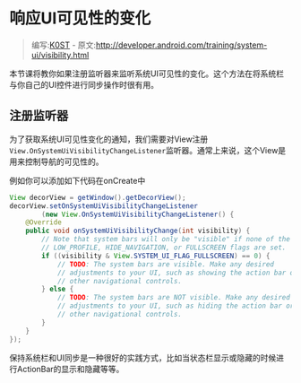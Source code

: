 # 响应UI可见性的变化

> 编写:[K0ST](https://github.com/K0ST) - 原文:<http://developer.android.com/training/system-ui/visibility.html>

本节课将教你如果注册监听器来监听系统UI可见性的变化。这个方法在将系统栏与你自己的UI控件进行同步操作时很有用。

## 注册监听器

为了获取系统UI可见性变化的通知，我们需要对View注册`View.OnSystemUiVisibilityChangeListener`监听器。通常上来说，这个View是用来控制导航的可见性的。

例如你可以添加如下代码在onCreate中

```java
View decorView = getWindow().getDecorView();
decorView.setOnSystemUiVisibilityChangeListener
        (new View.OnSystemUiVisibilityChangeListener() {
    @Override
    public void onSystemUiVisibilityChange(int visibility) {
        // Note that system bars will only be "visible" if none of the
        // LOW_PROFILE, HIDE_NAVIGATION, or FULLSCREEN flags are set.
        if ((visibility & View.SYSTEM_UI_FLAG_FULLSCREEN) == 0) {
            // TODO: The system bars are visible. Make any desired
            // adjustments to your UI, such as showing the action bar or
            // other navigational controls.
        } else {
            // TODO: The system bars are NOT visible. Make any desired
            // adjustments to your UI, such as hiding the action bar or
            // other navigational controls.
        }
    }
});
```

保持系统栏和UI同步是一种很好的实践方式，比如当状态栏显示或隐藏的时候进行ActionBar的显示和隐藏等等。
